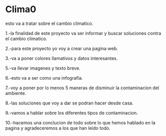# Clima0
esto va a tratar sobre el cambio climatico.

1.-la finalidad de este proyecto va ser informar y buscar soluciones contra el cambio climatico.

2.-para este proyecto yo voy a crear una pagina web.

3.-va a poner colores llamativos y datos interesantes.

5.-va llevar imagenes y texto breve.

6.-esto va a ser como una infografia.

7.-voy a poner por lo menos 5 maneras de disminuir la contaminacion del ambiente.

8.-las soluciones que voy a dar se podran hacer desde casa.

9.-vamos a hablar sobre los diferentes tipos de contaminacion.

10.-hacemos una conclucion de todo sobre lo que hemos hablado en la pagina y agradeceremos a los que han leido todo.
